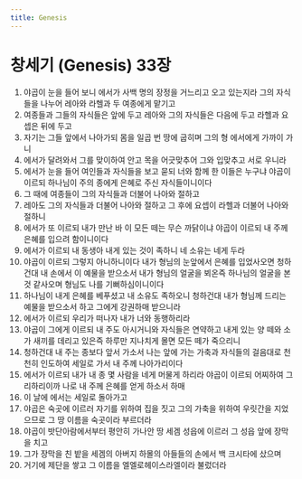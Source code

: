 ```yaml
---
title: Genesis
---
```


# 창세기 (Genesis) 33장
1. 야곱이 눈을 들어 보니 에서가 사백 명의 장정을 거느리고 오고 있는지라 그의 자식들을 나누어 레아와 라헬과 두 여종에게 맡기고
1. 여종들과 그들의 자식들은 앞에 두고 레아와 그의 자식들은 다음에 두고 라헬과 요셉은 뒤에 두고
1. 자기는 그들 앞에서 나아가되 몸을 일곱 번 땅에 굽히며 그의 형 에서에게 가까이 가니
1. 에서가 달려와서 그를 맞이하여 안고 목을 어긋맞추어 그와 입맞추고 서로 우니라
1. 에서가 눈을 들어 여인들과 자식들을 보고 묻되 너와 함께 한 이들은 누구냐 야곱이 이르되 하나님이 주의 종에게 은혜로 주신 자식들이니이다
1. 그 때에 여종들이 그의 자식들과 더불어 나아와 절하고
1. 레아도 그의 자식들과 더불어 나아와 절하고 그 후에 요셉이 라헬과 더불어 나아와 절하니
1. 에서가 또 이르되 내가 만난 바 이 모든 떼는 무슨 까닭이냐 야곱이 이르되 내 주께 은혜를 입으려 함이니이다
1. 에서가 이르되 내 동생아 내게 있는 것이 족하니 네 소유는 네게 두라
1. 야곱이 이르되 그렇지 아니하니이다 내가 형님의 눈앞에서 은혜를 입었사오면 청하건대 내 손에서 이 예물을 받으소서 내가 형님의 얼굴을 뵈온즉 하나님의 얼굴을 본 것 같사오며 형님도 나를 기뻐하심이니이다
1. 하나님이 내게 은혜를 베푸셨고 내 소유도 족하오니 청하건대 내가 형님께 드리는 예물을 받으소서 하고 그에게 강권하매 받으니라
1. 에서가 이르되 우리가 떠나자 내가 너와 동행하리라
1. 야곱이 그에게 이르되 내 주도 아시거니와 자식들은 연약하고 내게 있는 양 떼와 소가 새끼를 데리고 있은즉 하루만 지나치게 몰면 모든 떼가 죽으리니
1. 청하건대 내 주는 종보다 앞서 가소서 나는 앞에 가는 가축과 자식들의 걸음대로 천천히 인도하여 세일로 가서 내 주께 나아가리이다
1. 에서가 이르되 내가 내 종 몇 사람을 네게 머물게 하리라 야곱이 이르되 어찌하여 그리하리이까 나로 내 주께 은혜를 얻게 하소서 하매
1. 이 날에 에서는 세일로 돌아가고
1. 야곱은 숙곳에 이르러 자기를 위하여 집을 짓고 그의 가축을 위하여 우릿간을 지었으므로 그 땅 이름을 숙곳이라 부르더라
1. 야곱이 밧단아람에서부터 평안히 가나안 땅 세겜 성읍에 이르러 그 성읍 앞에 장막을 치고
1. 그가 장막을 친 밭을 세겜의 아버지 하몰의 아들들의 손에서 백 크시타에 샀으며
1. 거기에 제단을 쌓고 그 이름을 엘엘로헤이스라엘이라 불렀더라